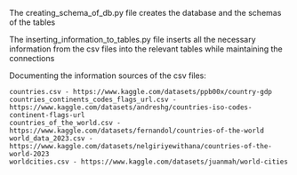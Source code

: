 The creating_schema_of_db.py file creates the database and the schemas of the tables

The inserting_information_to_tables.py file inserts all the necessary information from the csv files into the relevant tables while maintaining the connections

Documenting the information sources of the csv files:

```console
countries.csv - https://www.kaggle.com/datasets/ppb00x/country-gdp
countries_continents_codes_flags_url.csv - https://www.kaggle.com/datasets/andreshg/countries-iso-codes-continent-flags-url
countries_of_the_world.csv - https://www.kaggle.com/datasets/fernandol/countries-of-the-world
world_data_2023.csv - https://www.kaggle.com/datasets/nelgiriyewithana/countries-of-the-world-2023
worldcities.csv - https://www.kaggle.com/datasets/juanmah/world-cities
```
